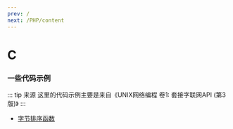 ```yaml
---
prev: /
next: /PHP/content
---
```


# C
### 一些代码示例
::: tip 来源
这里的代码示例主要是来自《UNIX网络编程 卷1: 套接字联网API (第3版)》
:::

- [字节排序函数](examples/byteorder.md)